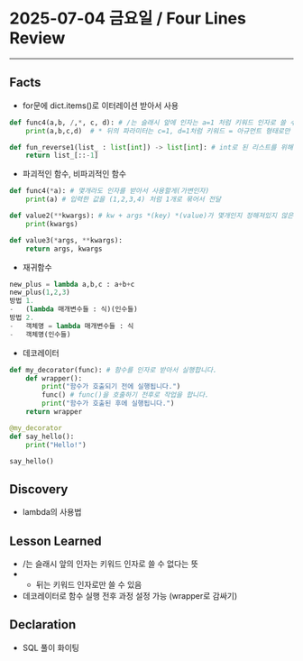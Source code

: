 # 2025-07-04 금요일 / Four Lines Review
--------

## Facts
- for문에 dict.items()로 이터레이션 받아서 사용
```python
def func4(a,b, /,*, c, d): # /는 슬래시 앞에 인자는 a=1 처럼 키워드 인자로 쓸 수 없다는 뜻
    print(a,b,c,d)  # * 뒤의 파라미터는 c=1, d=1처럼 키워드 = 아규먼트 형태로만 쓸 수 있는 값이 됩니다.
```
```python
def fun_reverse1(list_ : list[int]) -> list[int]: # int로 된 리스트를 위해 만들어진 함수
    return list_[::-1]
```
- 파괴적인 함수, 비파괴적인 함수
```python
def func4(*a): # 몇개라도 인자를 받아서 사용할게(가변인자)
    print(a) # 입력한 값을 (1,2,3,4) 처럼 1개로 묶어서 전달
```
```python
def value2(**kwargs): # kw + args *(key) *(value)가 몇개인지 정해져있지 않은 함수
    print(kwargs)
```
```python
def value3(*args, **kwargs):
    return args, kwargs
```
- 재귀함수
```python
new_plus = lambda a,b,c : a+b+c
new_plus(1,2,3)
방법 1.
-   (lambda 매개변수들 : 식)(인수들)
방법 2.
-   객체명 = lambda 매개변수들 : 식
-   객체명(인수들)
```
- 데코레이터
```python
def my_decorator(func): # 함수를 인자로 받아서 실행합니다.
    def wrapper():
        print("함수가 호출되기 전에 실행됩니다.")
        func() # func()을 호출하기 전후로 작업을 합니다.
        print("함수가 호출된 후에 실행됩니다.")
    return wrapper

@my_decorator
def say_hello():
    print("Hello!")

say_hello()
```

## Discovery
- lambda의 사용법

## Lesson Learned
- /는 슬래시 앞의 인자는 키워드 인자로 쓸 수 없다는 뜻
- * 뒤는 키워드 인자로만 쓸 수 있음
- 데코레이터로 함수 실행 전후 과정 설정 가능 (wrapper로 감싸기)


## Declaration
- SQL 풀이 화이팅